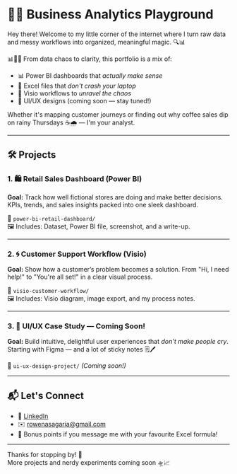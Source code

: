 # 🧠✨ Business Analytics Playground

Hey there! Welcome to my little corner of the internet where I turn raw data and messy workflows into organized, meaningful magic. 🔍📊

📊📁🔄 From data chaos to clarity, this portfolio is a mix of:

- 📊 Power BI dashboards that *actually make sense*
- 🧩 Excel files that *don't crash your laptop*
- 🔁 Visio workflows to *unravel the chaos*
- 🎨 UI/UX designs (coming soon — stay tuned!)

Whether it's mapping customer journeys or finding out why coffee sales dip on rainy Thursdays ☕🌧️ — I'm your analyst.

---

## 🛠️ Projects

### 1. 🛍️ Retail Sales Dashboard (Power BI)
**Goal:** Track how well fictional stores are doing and make better decisions. KPIs, trends, and sales insights packed into one sleek dashboard.

📁 `power-bi-retail-dashboard/`  
🖼️ Includes: Dataset, Power BI file, screenshot, and a write-up.

---

### 2. 🌀 Customer Support Workflow (Visio)
**Goal:** Show how a customer’s problem becomes a solution. From "Hi, I need help!" to "You're all set!" in a clear visual process.

📁 `visio-customer-workflow/`  
🖼️ Includes: Visio diagram, image export, and my process notes.

---

### 3. 🎨 UI/UX Case Study — Coming Soon!
**Goal:** Build intuitive, delightful user experiences that *don't make people cry*. Starting with Figma — and a lot of sticky notes 🗒️🖊️

📁 `ui-ux-design-project/` *(Coming soon!)*

---

## 📬 Let's Connect

- 💼 [LinkedIn](https://www.linkedin.com/in/rowena-sagaria/)  
- ✉️ rowenasagaria@gmail.com 
- 🧁 Bonus points if you message me with your favourite Excel formula!

---

Thanks for stopping by! 🌈  
More projects and nerdy experiments coming soon 🛸📈
